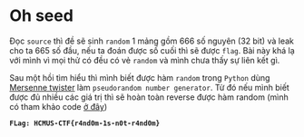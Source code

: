 # Oh seed

Đọc `source` thì đề sẽ sinh `random` 1 mảng gồm 666 số nguyên (32 bit) và leak cho ta 665 số đầu, nếu ta đoán được số cuối thì sẽ được `flag`. Bài này khá lạ với mình vì mọi thử có đều có vẻ `random` và mình chưa thấy sự liên kết gì.

Sau một hồi tìm hiểu thì mình biết được hàm `random` trong `Python` dùng [Mersenne twister](https://en.wikipedia.org/wiki/Mersenne_Twister) làm `pseudorandom number generator`. Từ đó nếu mình biết được đủ nhiều các giá trị thì sẽ hoàn toàn reverse được hàm random (mình có tham khảo code [ở đây](https://github.com/eboda/mersenne-twister-recover))

**`FLag: HCMUS-CTF{r4nd0m-1s-n0t-r4nd0m}`**